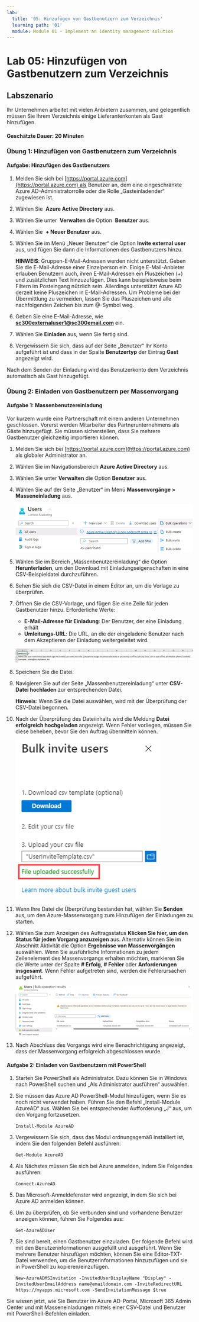 ```yaml
---
lab:
  title: '05: Hinzufügen von Gastbenutzern zum Verzeichnis'
  learning path: '01'
  module: Module 01 - Implement an identity management solution
---
```


# Lab 05: Hinzufügen von Gastbenutzern zum Verzeichnis

## Labszenario

Ihr Unternehmen arbeitet mit vielen Anbietern zusammen, und gelegentlich müssen Sie Ihrem Verzeichnis einige Lieferantenkonten als Gast hinzufügen.

#### Geschätzte Dauer: 20 Minuten

### Übung 1: Hinzufügen von Gastbenutzern zum Verzeichnis

#### Aufgabe: Hinzufügen des Gastbenutzers

1. Melden Sie sich bei [https://portal.azure.com](https://portal.azure.com) als Benutzer an, dem eine eingeschränkte Azure AD-Administratorrolle oder die Rolle „Gasteinladender“ zugewiesen ist.

2. Wählen Sie  **Azure Active Directory** aus.

3. Wählen Sie unter  **Verwalten** die Option  **Benutzer** aus.

4. Wählen Sie  **+ Neuer Benutzer** aus.

5. Wählen Sie im Menü „Neuer Benutzer“ die Option **Invite external user** aus, und fügen Sie dann die Informationen des Gastbenutzers hinzu.

    **HINWEIS**: Gruppen-E-Mail-Adressen werden nicht unterstützt. Geben Sie die E-Mail-Adresse einer Einzelperson ein. Einige E-Mail-Anbieter erlauben Benutzern auch, ihren E-Mail-Adressen ein Pluszeichen (+) und zusätzlichen Text hinzuzufügen. Dies kann beispielsweise beim Filtern im Posteingang nützlich sein. Allerdings unterstützt Azure AD derzeit keine Pluszeichen in E-Mail-Adressen. Um Probleme bei der Übermittlung zu vermeiden, lassen Sie das Pluszeichen und alle nachfolgenden Zeichen bis zum @-Symbol weg.

6. Geben Sie eine E-Mail-Adresse, wie **sc300externaluser1@sc300email.com** ein.

7. Wählen Sie **Einladen** aus, wenn Sie fertig sind.

8. Vergewissern Sie sich, dass auf der Seite „Benutzer“ Ihr Konto aufgeführt ist und dass in der Spalte **Benutzertyp** der Eintrag **Gast** angezeigt wird.

Nach dem Senden der Einladung wird das Benutzerkonto dem Verzeichnis automatisch als Gast hinzugefügt.


### Übung 2: Einladen von Gastbenutzern per Massenvorgang

#### Aufgabe 1: Massenbenutzereinladung

Vor kurzem wurde eine Partnerschaft mit einem anderen Unternehmen geschlossen. Vorerst werden Mitarbeiter des Partnerunternehmens als Gäste hinzugefügt. Sie müssen sicherstellen, dass Sie mehrere Gastbenutzer gleichzeitig importieren können.

1. Melden Sie sich bei [https://portal.azure.com](https://portal.azure.com) als globaler Administrator an.

2. Wählen Sie im Navigationsbereich **Azure Active Directory** aus.

3. Wählen Sie unter **Verwalten** die Option **Benutzer** aus.

4. Wählen Sie auf der Seite „Benutzer“ im Menü **Massenvorgänge > Masseneinladung** aus.

     ![Screenshot: Die Seite „Alle Benutzer“ mit den hervorgehobenen Optionen „Massenvorgänge“ und „Masseneinladung“](./media/lp1-mod3-bulk-invite-option.png)

5. Wählen Sie im Bereich „Massenbenutzereinladung“ die Option **Herunterladen**, um den Download mit Einladungseigenschaften in eine CSV-Beispieldatei durchzuführen.

6. Sehen Sie sich die CSV-Datei in einem Editor an, um die Vorlage zu überprüfen.

7. Öffnen Sie die CSV-Vorlage, und fügen Sie eine Zeile für jeden Gastbenutzer hinzu. Erforderliche Werte:

    - **E-Mail-Adresse für Einladung**: Der Benutzer, der eine Einladung erhält
    - **Umleitungs-URL**: Die URL, an die der eingeladene Benutzer nach dem Akzeptieren der Einladung weitergeleitet wird.

    ![Screenshot: Beispiel einer Vorlagen-CSV-Datei zum Masseneinladen von Gastbenutzern](./media/lp1-mod3-template-csv.png)

8. Speichern Sie die Datei.

9. Navigieren Sie auf der Seite „Massenbenutzereinladung“ unter **CSV-Datei hochladen** zur entsprechenden Datei.

     **Hinweis**: Wenn Sie die Datei auswählen, wird mit der Überprüfung der CSV-Datei begonnen.

10. Nach der Überprüfung des Dateiinhalts wird die Meldung **Datei erfolgreich hochgeladen** angezeigt. Wenn Fehler vorliegen, müssen Sie diese beheben, bevor Sie den Auftrag übermitteln können.

    ![Screenshot: „Massenbenutzereinladung“ und „Datei erfolgreich hochgeladen“](./media/lp1-mod3-bulk-invite-users-upload-csv.png)

11. Wenn Ihre Datei die Überprüfung bestanden hat, wählen Sie **Senden** aus, um den Azure-Massenvorgang zum Hinzufügen der Einladungen zu starten.

12. Wählen Sie zum Anzeigen des Auftragsstatus **Klicken Sie hier, um den Status für jeden Vorgang anzuzeigen** aus. Alternativ können Sie im Abschnitt Aktivität die Option **Ergebnisse von Massenvorgängen** auswählen. Wenn Sie ausführliche Informationen zu jedem Zeilenelement des Massenvorgangs erhalten möchten, markieren Sie die Werte unter der Spalte **# Erfolg**, **# Fehler** oder **Anforderungen insgesamt**. Wenn Fehler aufgetreten sind, werden die Fehlerursachen aufgeführt.

    ![Screenshot: Die Ergebnisse eines Massenvorgangs](./media/lp1-mod3-bulk-operations-results.png)

13. Nach Abschluss des Vorgangs wird eine Benachrichtigung angezeigt, dass der Massenvorgang erfolgreich abgeschlossen wurde.

#### Aufgabe 2: Einladen von Gastbenutzern mit PowerShell

1. Starten Sie PowerShell als Administrator.  Dazu können Sie in Windows nach PowerShell suchen und „Als Administrator ausführen“ auswählen.  

1. Sie müssen das Azure AD PowerShell-Modul hinzufügen, wenn Sie es noch nicht verwendet haben.  Führen Sie den Befehl „Install-Module AzureAD“ aus.  Wählen Sie bei entsprechender Aufforderung „J“ aus, um den Vorgang fortzusetzen.

    ``` 
    Install-Module AzureAD
    ```

1. Vergewissern Sie sich, dass das Modul ordnungsgemäß installiert ist, indem Sie den folgenden Befehl ausführen:  

    ```
    Get-Module AzureAD 
    ```

1. Als Nächstes müssen Sie sich bei Azure anmelden, indem Sie Folgendes ausführen:  

    ```
    Connect-AzureAD
    ```
    
1. Das Microsoft-Anmeldefenster wird angezeigt, in dem Sie sich bei Azure AD anmelden können.  

1. Um zu überprüfen, ob Sie verbunden sind und vorhandene Benutzer anzeigen können, führen Sie Folgendes aus:  

    ```
    Get-AzureADUser 
    ```

1. Sie sind bereit, einen Gastbenutzer einzuladen.  Der folgende Befehl wird mit den Benutzerinformationen ausgefüllt und ausgeführt.  Wenn Sie mehrere Benutzer hinzufügen möchten, können Sie eine Editor-TXT-Datei verwenden, um die Benutzerinformationen hinzuzufügen und sie in PowerShell zu kopieren/einzufügen. 

    ```
    New-AzureADMSInvitation -InvitedUserDisplayName "Display" -InvitedUserEmailAddress name@emaildomain.com -InviteRedirectURL https://myapps.microsoft.com -SendInvitationMessage $true 
    ```

Sie wissen jetzt, wie Sie Benutzer im Azure AD-Portal, Microsoft 365 Admin Center und mit Masseneinladungen mittels einer CSV-Datei und Benutzer mit PowerShell-Befehlen einladen.
